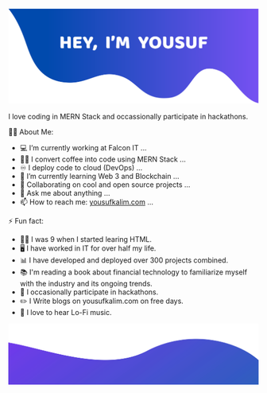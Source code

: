 ![alt text](./images/top.png)

I love coding in MERN Stack and occassionally participate in hackathons.

<!--
**yousufkalim/yousufkalim** is a ✨ _special_ ✨ repository because its `README.md` (this file) appears on your GitHub profile.

Here are some ideas to get you started:
-->

🧑‍💼 About Me:

-   💻 I’m currently working at Falcon IT ...
-   👨‍💻 I convert coffee into code using MERN Stack ...
-   ♾️ I deploy code to cloud (DevOps) ...
-   🌱 I’m currently learning Web 3 and Blockchain ...
-   👯 Collaborating on cool and open source projects ...
-   💬 Ask me about anything ...
-   📫 How to reach me: <a href="https://yousufkalim.com">yousufkalim.com</a> ...

⚡ Fun fact:

-   🧑‍💻 I was 9 when I started learing HTML.
-   🖥️ I have worked in IT for over half my life.
-   📊 I have developed and deployed over 300 projects combined.
-   📚 I'm reading a book about financial technology to familiarize myself with the industry and its ongoing trends.
-   🥇 I occasionally participate in hackathons.
-   :pencil2: I Write blogs on yousufkalim.com on free days.
-   :musical_note: I love to hear Lo-Fi music.


![alt text](./images/bottom.svg)
